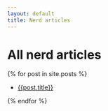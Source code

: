 ```yaml
---
layout: default
title: Nerd articles
---
```

# All nerd articles

{% for post in site.posts %}

* [{{post.title}}]({{post.url}})

{% endfor %}
